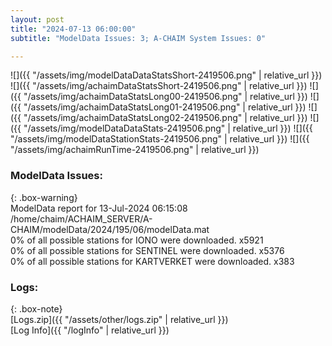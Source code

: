 ```yaml
---
layout: post
title: "2024-07-13 06:00:00"
subtitle: "ModelData Issues: 3; A-CHAIM System Issues: 0"

---
```


![]({{ "/assets/img/modelDataDataStatsShort-2419506.png" | relative_url }})
![]({{ "/assets/img/achaimDataStatsShort-2419506.png" | relative_url }})
![]({{ "/assets/img/achaimDataStatsLong00-2419506.png" | relative_url }})
![]({{ "/assets/img/achaimDataStatsLong01-2419506.png" | relative_url }})
![]({{ "/assets/img/achaimDataStatsLong02-2419506.png" | relative_url }})
![]({{ "/assets/img/modelDataDataStats-2419506.png" | relative_url }})
![]({{ "/assets/img/modelDataStationStats-2419506.png" | relative_url }})
![]({{ "/assets/img/achaimRunTime-2419506.png" | relative_url }})


### ModelData Issues:  
  
{: .box-warning}  
 ModelData report for 13-Jul-2024 06:15:08   
 /home/chaim/ACHAIM_SERVER/A-CHAIM/modelData/2024/195/06/modelData.mat   
 0% of all possible stations for IONO were downloaded. x5921   
 0% of all possible stations for SENTINEL were downloaded. x5376   
 0% of all possible stations for KARTVERKET were downloaded. x383   
  


### Logs:  
  
{: .box-note}  
[Logs.zip]({{ "/assets/other/logs.zip" | relative_url }})  
[Log Info]({{ "/logInfo" | relative_url }})  
